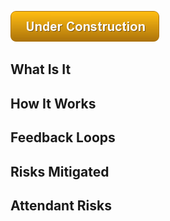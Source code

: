 ![Under Construction](/images/state/uc.png)


## What Is It




## How It Works




## Feedback Loops


## Risks Mitigated




## Attendant Risks
